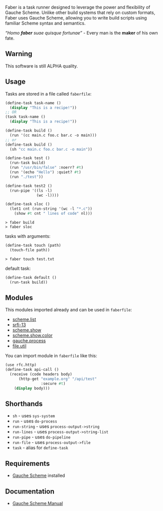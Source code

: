 Faber is a task runner designed to leverage the power and flexibility of Gauche Scheme.
Unlike other build systems that rely on custom formats, Faber uses Gauche Scheme, allowing you to write build scripts using familiar Scheme syntax and semantics.

*“Homo **faber** suae quisque fortunae”* - Every man is the **maker** of his own fate.

## Warning
This software is still ALPHA quality.

## Usage
Tasks are stored in a file called `faberfile`:
```scheme
(define-task task-name ()
  (display "This is a recipe!"))
;; OR
(task task-name ()
  (display "This is a recipe!"))
```

```scheme
(define-task build ()
  (run '(cc main.c foo.c bar.c -o main)))
;; or
(define-task build ()
  (sh "cc main.c foo.c bar.c -o main"))

(define-task test ()
  (run-task build)
  (run "/usr/bin/false" :noerr? #t)
  (run '(echo "Hello") :quiet? #t)
  (run "./test"))

(define-task test2 ()
  (run-pipe '((ls -l)
              (wc -l))))

(define-task sloc ()
  (let1 cnt (run-string '(wc -l "*.c"))
    (show #t cnt " lines of code" nl)))
```

```shell
> faber build
> faber sloc
```

tasks with arguments:
```scheme
(define-task touch (path)
  (touch-file path))
```

```shell
> faber touch test.txt
```

default task:
```scheme
(define-task default ()
  (run-task build))
```

## Modules

This modules imported already and can be used in `faberfile`:
- [scheme.list](https://practical-scheme.net/gauche/man/gauche-refe/R7RS-large.html#R7RS-lists)
- [srfi-13](https://practical-scheme.net/gauche/man/gauche-refe/String-library.html#String-library)
- [scheme.show](https://practical-scheme.net/gauche/man/gauche-refe/R7RS-large.html#R7RS-combinator-formatting)
- [scheme.show.color](https://practical-scheme.net/gauche/man/gauche-refe/R7RS-large.html#R7RS-combinator-formatting)
- [gauche.process](https://practical-scheme.net/gauche/man/gauche-refe/High_002dlevel-process-interface.html#High_002dlevel-process-interface)
- [file.util](https://practical-scheme.net/gauche/man/gauche-refe/Filesystem-utilities.html#Filesystem-utilities)

You can import module in `faberfile` like this:
```scheme
(use rfc.http)
(define-task api-call ()
  (receive (code headers body)
      (http-get "example.org" "/api/test"
	            :secure #t)
	(display body)))
```

## Shorthands

- `sh` - uses `sys-system`
- `run` - uses `do-process`
- `run-string` - uses `process-output->string`
- `run-lines` - uses `process-output->string-list`
- `run-pipe` - uses `do-pipeline`
- `run-file` - uses `process-output->file`
- `task` - alias for `define-task`

## Requirements

- [Gauche Scheme](http://practical-scheme.net/gauche/) installed

## Documentation

- [Gauche Scheme Manual](https://practical-scheme.net/gauche/man/gauche-refe/index.html)
